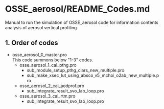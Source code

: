 # OSSE_aerosol/README_Codes.md

Manual to run the simulation of OSSE_aerosol code for information contents analysis of aerosol vertical profiling

## 1. Order of codes
- osse_aerosol_0_master.pro  
This code summons below "1-3" codes.  
  - osse_aerosol_1_cal_pthg.pro
    - sub_module_setup_pthg_clars_new_multiple.pro
    - sub_make_xsec_lut_using_absco_v5_mchoi_o2ab_new_multiple.pro
  - osse_aerosol_2_cal_aodprof.pro
    - sub_integrate_result_svo_lab_loop.pro
  - osse_aerosol_3_cal_rtm.pro
    - sub_integrate_result_svo_lab_loop.pro  
    
  
